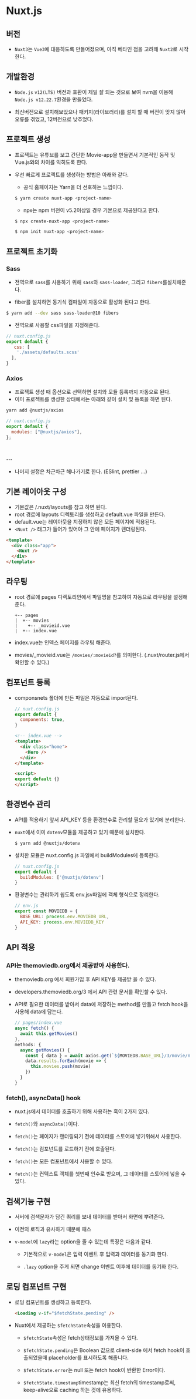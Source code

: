 # Nuxt.js

## 버전

- `Nuxt3`는 `Vue3`에 대응하도록 만들어졌으며, 아직 베타인 점을 고려해 `Nuxt2`로 시작한다.

## 개발환경

- `Node.js` `v12(LTS)` 버전과 호환이 제일 잘 되는 것으로 보여 nvm을 이용해 `Node.js v12.22.7`환경을 만들었다.

- 최신버전으로 설치해보았으나 패키지(라이브러리)를 설치 할 때 버전이 맞지 않아 오류를 겪었고, 12버전으로 낮추었다.

## 프로젝트 생성

- 프로젝트는 유튜브를 보고 간단한 Movie-app을 만들면서 기본적인 동작 및 Vue.js와의 차이를 익히도록 한다.

- 우선 빠르게 프로젝트를 생성하는 방법은 아래와 같다.

  - 공식 홈페이지는 Yarn을 더 선호하는 느낌이다. 
  ```bash
  $ yarn create nuxt-app <project-name>
  ```

  - npx는 npm 버전이 v5.2이상일 경우 기본으로 제공된다고 한다. 
  ```bash
  $ npx create-nuxt-app <project-name>
  ```

  ```bash
  $ npm init nuxt-app <project-name>
  ```

## 프로젝트 초기화

### Sass

- 전역으로 `sass`를 사용하기 위해 `sass`와 `sass-loader`, 그리고 `fibers`를설치해준다.

- fiber를 설치하면 동기식 컴파일이 자동으로 활성화 된다고 한다.

```bash
$ yarn add --dev sass sass-loader@10 fibers
```

- 전역으로 사용할 css파일을 지정해준다.

```js
// nuxt.config.js
export default {
   css: [
    './assets/defaults.scss'
  ],
}
```

### Axios

- 프로젝트 생성 때 옵션으로 선택하면 설치와 모듈 등록까지 자동으로 된다.
- 이미 프로젝트를 생성한 상태에서는 아래와 같이 설치 및 등록을 하면 된다.

```bash
yarn add @nuxtjs/axios
```

```js
// nuxt.config.js
export default {
  modules: ["@nuxtjs/axios"],
};
 
```

### ...

- 나머지 설정은 차근차근 해나가기로 한다. (ESlint, prettier ...)

## 기본 레이아웃 구성

- 기본값은 /.nuxt/layouts를 참고 하면 된다. 
- root 경로에 layouts 디렉토리를 생성하고 default.vue 파일을 만든다.
- default.vue는 레이아웃을 지정하지 않은 모든 페이지에 적용된다.
- `<Nuxt />` 태그가 들어가 있어야 그 안에 페이지가 렌더링된다.

```html
<template>
  <div class="app">
    <Nuxt />
  </div>
</template>

```

## 라우팅

- root 경로에 pages 디렉토리안에서 파일명을 참고하여 자동으로 라우팅을 설정해준다.

  ```
  +-- pages
  |  +-- movies
  |    +-- _movieid.vue
  |  +-- index.vue
  ```

- index.vue는 인덱스 페이지를 라우팅 해준다.
- movies/_movieid.vue는 `/movies/:movieid?`를 의미한다. (.nuxt/router.js에서 확인할 수 있다.)

## 컴포넌트 등록

- componsnets 폴더에 만든 파일은 자동으로 import된다. 

  ```js
  // nuxt.config.js
  export default {
    components: true,
  }
  ```

  ```html
  <!-- index.vue -->
  <template>
    <div class="home">
      <Hero />
    </div>
  </template>

  <script>
  export default {}
  </script>
  ```

## 환경변수 관리

- API를 적용하기 앞서 API_KEY 등을 환경변수로 관리할 필요가 있기에 분리한다.

- `nuxt`에서 이미 `dotenv`모듈을 제공하고 있기 때문에 설치한다.

  ```bash
  $ yarn add @nuxtjs/dotenv
  ```

- 설치한 모듈은 nuxt.config.js 파일에서 buildModules에 등록한다.

  ```js 
  // nuxt.config.js
  export default {
    buildModules: ['@nuxtjs/dotenv']
  }
  ```

- 환경변수는 관리하기 쉽도록 env.jsv파일에 객체 형식으로 정리한다.

  ```js
  // env.js
  export const MOVIEDB = {
    BASE_URL: process.env.MOVIEDB_URL,
    API_KEY: process.env.MOVIEDB_KEY
  }
  ``` 

## API 적용

### API는 themoviedb.org에서 제공받아 사용한다.

- themoviedb.org 에서 회원가입 후 API KEY를 제공받 을 수 있다.

- developers.themoviedb.org/3 에서 API 관련 문서를 확인할 수 있다.

- API로 필요한 데이터를 받아서 data에 저장하는 method를 만들고 fetch hook을 사용해 data에 담는다.

  ```js
  // pages/index.vue
  async fetch() {
    await this.getMovies()
  },
  methods: {
    async getMovies() {
      const { data } = await axios.get(`${MOVIEDB.BASE_URL}/3/movie/now_playing?api_key=${MOVIEDB.API_KEY}&language=en-US&page=1`)
      data.results.forEach(movie => {
        this.movies.push(movie)
      })
    }
  }
  ```

### fetch(), asyncData() hook

- nuxt.js에서 데이터를 호출하기 위해 사용하는 훅이 2가지 있다.

- `fetch()`와 `asyncData()`이다.

- `fetch()`는 페이지가 랜더링되기 전에 데이터를 스토어에 넣기위해서 사용한다.

- `fetch()`는 컴포넌트를 로드하기 전에 호출된다.

- `fetch()`는 모든 컴포넌트에서 사용할 수 있다.

- `fetch()`는 컨텍스트 객체를 첫번째 인수로 받으며, 그 데이터를 스토어에 넣을 수 있다.

## 검색기능 구현

- 서버에 검색문자가 담긴 쿼리를 보내 데이터를 받아서 화면에 뿌려준다.

- 이전의 로직과 유사하기 때문에 패스

- `v-model`에 `lazy`라는 option을 줄 수 있는데 특징은 다음과 같다.

  - 기본적으로 `v-model`은 입력 이벤트 후 입력과 데이터를 동기화 한다.

  - `.lazy` option을 주게 되면 change 이벤트 이후에 데이터를 동기화 한다.

## 로딩 컴포넌트 구현

- 로딩 컴포넌트를 생성하고 등록한다.

  ```html
  <Loading v-if="$fetchState.pending" />
  ```

- Nuxt에서 제공하는 `$fetchState`속성을 이용한다.

  - `$fetchState`속성은 fetch상태정보를 가져올 수 있다.

  - `$fetchState.pending`은 Boolean 값으로 client-side 에서 fetch hook이 호출되었을때 placeholder를 표시하도록 해줍니다.

  - `$fetchState.error`는 null 또는 fetch hook이 반환한 Error이다.

  - `$fetchState.timestamp`timestamp는 최신 fetch의 timestamp로써, keep-alive으로 caching 하는 것에 유용하다.
